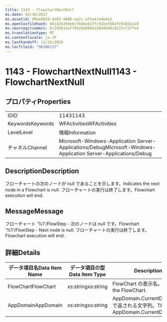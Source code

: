 ```yaml
---
title: 1143 - FlowchartNextNull
ms.date: 03/30/2017
ms.assetid: d0ee0829-da83-4086-aa2c-a74a4144b4a2
ms.openlocfilehash: 60142639debcfbbbe615fc91bef8b4fe918da2a9
ms.sourcegitcommit: bc293b14af795e0e999e3304dd40c0222cf2ffe4
ms.translationtype: MT
ms.contentlocale: ja-JP
ms.lasthandoff: 11/26/2020
ms.locfileid: "96286137"
---
```

# <a name="1143---flowchartnextnull"></a><span data-ttu-id="0f5c3-102">1143 - FlowchartNextNull</span><span class="sxs-lookup"><span data-stu-id="0f5c3-102">1143 - FlowchartNextNull</span></span>

## <a name="properties"></a><span data-ttu-id="0f5c3-103">プロパティ</span><span class="sxs-lookup"><span data-stu-id="0f5c3-103">Properties</span></span>  
  
|||  
|-|-|  
|<span data-ttu-id="0f5c3-104">ID</span><span class="sxs-lookup"><span data-stu-id="0f5c3-104">ID</span></span>|<span data-ttu-id="0f5c3-105">1143</span><span class="sxs-lookup"><span data-stu-id="0f5c3-105">1143</span></span>|  
|<span data-ttu-id="0f5c3-106">Keywords</span><span class="sxs-lookup"><span data-stu-id="0f5c3-106">Keywords</span></span>|<span data-ttu-id="0f5c3-107">WFActivities</span><span class="sxs-lookup"><span data-stu-id="0f5c3-107">WFActivities</span></span>|  
|<span data-ttu-id="0f5c3-108">Level</span><span class="sxs-lookup"><span data-stu-id="0f5c3-108">Level</span></span>|<span data-ttu-id="0f5c3-109">情報</span><span class="sxs-lookup"><span data-stu-id="0f5c3-109">Information</span></span>|  
|<span data-ttu-id="0f5c3-110">チャネル</span><span class="sxs-lookup"><span data-stu-id="0f5c3-110">Channel</span></span>|<span data-ttu-id="0f5c3-111">Microsoft-Windows-Application Server-Applications/Debug</span><span class="sxs-lookup"><span data-stu-id="0f5c3-111">Microsoft-Windows-Application Server-Applications/Debug</span></span>|  
  
## <a name="description"></a><span data-ttu-id="0f5c3-112">Description</span><span class="sxs-lookup"><span data-stu-id="0f5c3-112">Description</span></span>  

 <span data-ttu-id="0f5c3-113">フローチャートの次のノードが null であることを示します。</span><span class="sxs-lookup"><span data-stu-id="0f5c3-113">Indicates the next node in a Flowchart is null.</span></span> <span data-ttu-id="0f5c3-114">フローチャートの実行は終了します。</span><span class="sxs-lookup"><span data-stu-id="0f5c3-114">Flowchart execution will end.</span></span>  
  
## <a name="message"></a><span data-ttu-id="0f5c3-115">Message</span><span class="sxs-lookup"><span data-stu-id="0f5c3-115">Message</span></span>  

 <span data-ttu-id="0f5c3-116">フローチャート '%1'/FlowStep - 次のノードは null です。</span><span class="sxs-lookup"><span data-stu-id="0f5c3-116">Flowchart '%1'/FlowStep - Next node is null.</span></span> <span data-ttu-id="0f5c3-117">フローチャートの実行は終了します。</span><span class="sxs-lookup"><span data-stu-id="0f5c3-117">Flowchart execution will end.</span></span>  
  
## <a name="details"></a><span data-ttu-id="0f5c3-118">詳細</span><span class="sxs-lookup"><span data-stu-id="0f5c3-118">Details</span></span>  
  
|<span data-ttu-id="0f5c3-119">データ項目名</span><span class="sxs-lookup"><span data-stu-id="0f5c3-119">Data Item Name</span></span>|<span data-ttu-id="0f5c3-120">データ項目の型</span><span class="sxs-lookup"><span data-stu-id="0f5c3-120">Data Item Type</span></span>|<span data-ttu-id="0f5c3-121">Description</span><span class="sxs-lookup"><span data-stu-id="0f5c3-121">Description</span></span>|  
|--------------------|--------------------|-----------------|  
|<span data-ttu-id="0f5c3-122">FlowChart</span><span class="sxs-lookup"><span data-stu-id="0f5c3-122">FlowChart</span></span>|<span data-ttu-id="0f5c3-123">xs:string</span><span class="sxs-lookup"><span data-stu-id="0f5c3-123">xs:string</span></span>|<span data-ttu-id="0f5c3-124">FlowChart の表示名。</span><span class="sxs-lookup"><span data-stu-id="0f5c3-124">The display name of the FlowChart.</span></span>|  
|<span data-ttu-id="0f5c3-125">AppDomain</span><span class="sxs-lookup"><span data-stu-id="0f5c3-125">AppDomain</span></span>|<span data-ttu-id="0f5c3-126">xs:string</span><span class="sxs-lookup"><span data-stu-id="0f5c3-126">xs:string</span></span>|<span data-ttu-id="0f5c3-127">AppDomain.CurrentDomain.FriendlyName で返される文字列。</span><span class="sxs-lookup"><span data-stu-id="0f5c3-127">The string returned by AppDomain.CurrentDomain.FriendlyName.</span></span>|
